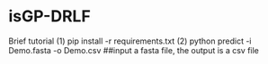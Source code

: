 # isGP-DRLF
Brief tutorial
(1) pip install -r requirements.txt
(2) python predict -i Demo.fasta -o Demo.csv ##input a fasta file, the output is a csv file
